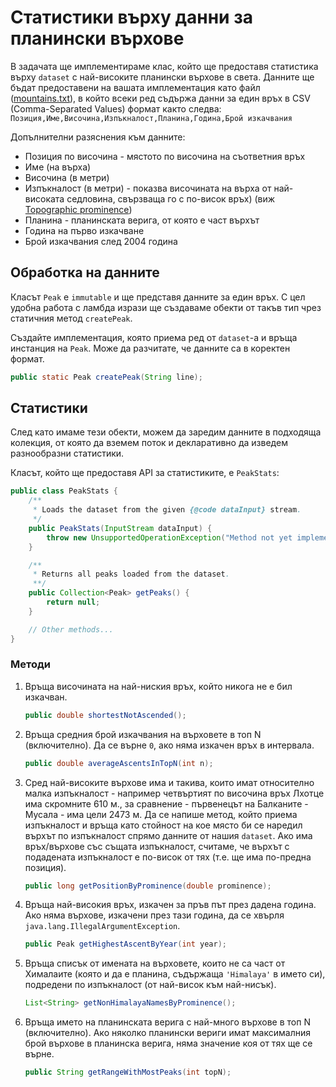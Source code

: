 # Статистики върху данни за планински върхове

В задачата ще имплементираме клас, който ще предоставя статистика върху
`dataset` с най-високите планински върхове в света. Данните ще бъдат
предоставени на вашата имплементация като файл
([mountains.txt](mountains.txt)), в който всеки ред съдържа данни за един връх в
CSV (Comma-Separated Values) формат както следва:
`Позиция,Име,Височина,Изпъкналост,Планина,Година,Брой изкачвания`

Допълнителни разяснения към данните:
  * Позиция по височина - мястото по височина на съответния връх
  * Име (на върха)
  * Височина (в метри)
  * Изпъкналост (в метри) - показва височината на върха от най-високата
  седловина, свързваща го с по-висок връх) (виж
  [Topographic prominence](https://en.wikipedia.org/wiki/Topographic_prominence))
  * Планина - планинската верига, от която е част върхът
  * Година на първо изкачване
  * Брой изкачвания след 2004 година

## Обработка на данните

Класът `Peak` е `immutable` и ще представя данните за един връх. С цел удобна
работа с ламбда изрази ще създаваме обекти от такъв тип чрез статичния метод
`createPeak`.

Създайте имплементация, която приема ред от `dataset`-a и връща инстанция на
`Peak`. Може да разчитате, че данните са в коректен формат.

```java
public static Peak createPeak(String line);
```

## Статистики

След като имаме тези обекти, можем да заредим данните в подходяща колекция, от
която да вземем поток и декларативно да изведем разнообразни статистики.

Класът, който ще предоставя API за статистиките, е `PeakStats`:
```java
public class PeakStats {
    /**
     * Loads the dataset from the given {@code dataInput} stream.
     */
    public PeakStats(InputStream dataInput) {
        throw new UnsupportedOperationException("Method not yet implemented");
    }

    /**
     * Returns all peaks loaded from the dataset.
     **/
    public Collection<Peak> getPeaks() {
        return null;
    }

    // Other methods...
}
```

### Методи

1. Връща височината на най-ниския връх, който никога не е бил изкачван.

   ```java
   public double shortestNotAscended();
   ```

2. Връща средния брой изкачвания на върховете в топ N (включително). Да се върне
`0`, ако няма изкачен връх в интервала.

   ```java
   public double averageAscentsInTopN(int n);
   ```

3. Сред най-високите върхове има и такива, които имат относително малка
изпъкналост - например четвъртият по височина връх Лхотце има скромните 610 м.,
за сравнение - първенецът на Балканите - Мусала - има цели 2473 м. Да се напише
метод, който приема изпъкналост и връща като стойност на кое място би се наредил
върхът по изпъкналост спрямо данните от нашия `dataset`. Ако има връх/върхове
със същата изпъкналост, считаме, че върхът с подадената изпъкналост е по-висок
от тях (т.е. ще има по-предна позиция).

   ```java
   public long getPositionByProminence(double prominence);
   ```

4. Връща най-високия връх, изкачен за пръв път през дадена година. Ако няма
върхове, изкачени през тази година, да се хвърля
`java.lang.IllegalArgumentException`.

   ```java
   public Peak getHighestAscentByYear(int year);
   ```

5. Връща списък от имената на върховете, които не са част от Хималаите (която и
да е планина, съдържащa `'Himalaya'` в името си), подредени по изпъкналост (от
най-висок към най-нисък).

   ```java
   List<String> getNonHimalayaNamesByProminence();
   ```

6. Връща името на планинската верига с най-много върхове в топ N (включително).
Ако няколко планински вериги имат максималния брой върхове в планинска верига,
няма значение коя от тях ще се върне.

   ```java
   public String getRangeWithMostPeaks(int topN);
   ```
